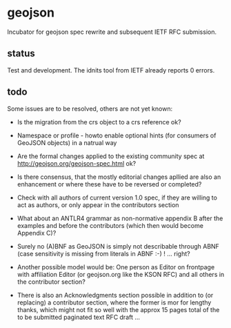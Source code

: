 geojson
=======

Incubator for geojson spec rewrite and subsequent IETF RFC submission.

status
------

Test and development. The idnits tool from IETF already reports 0 errors.

todo
----

Some issues are to be resolved, others are not yet known:

* Is the migration from the crs object to a crs reference ok?

* Namespace or profile - howto enable optional hints (for consumers of GeoJSON objects) in a natrual way

* Are the formal changes applied to the existing community spec at <http://geojson.org/geojson-spec.html> ok?

* Is there consensus, that the mostly editorial changes apllied are also an enhancement or where these have to be reversed or completed?

* Check with all authors of current version 1.0 spec, if they are willing to act as authors, or only appear in the contributors section

* What about an ANTLR4 grammar as non-normative appendix B after the examples and before the contributors (which then would become Appendix C)?

* Surely no (A)BNF as GeoJSON is simply not describable through ABNF (case sensitivity is missing from literals in ABNF :-) ! ... right?

* Another possible model would be: One person as Editor on frontpage with affiliation Editor (or geojson.org like the KSON RFC) and all others in the contributor section?

* There is also an Acknowledgments section possible in addition to (or replacing) a contributor section, where the former is mor for lengthy thanks, which might not fit so well with the approx 15 pages total of the to be submitted paginated text RFC draft ...




